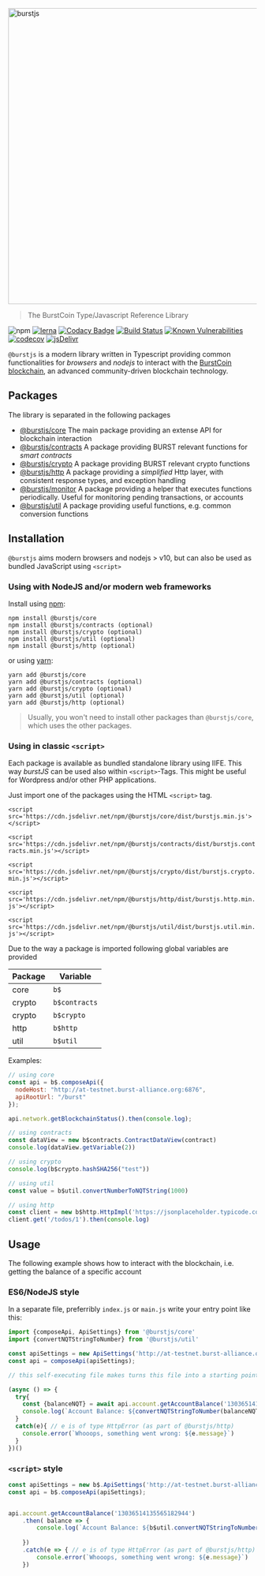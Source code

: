 <img src="./assets/images/burstjs.png" alt="burstjs" width="600" align="middle" />

> The BurstCoin Type/Javascript Reference Library

![npm](https://img.shields.io/npm/v/@burstjs/core.svg?style=flat)
[![lerna](https://img.shields.io/badge/maintained%20with-lerna-cc00ff.svg)](https://lernajs.io/)
[![Codacy Badge](https://api.codacy.com/project/badge/Grade/81a6119af03d4a7e8a55c65999884709)](https://www.codacy.com/app/ohager/phoenix?utm_source=github.com&amp;utm_medium=referral&amp;utm_content=burst-apps-team/phoenix&amp;utm_campaign=Badge_Grade)
[![Build Status](https://travis-ci.org/burst-apps-team/phoenix.svg?branch=develop)](https://travis-ci.org/burst-apps-team/phoenix) 
[![Known Vulnerabilities](https://snyk.io/test/github/burst-apps-team/phoenix/badge.svg?targetFile=lib%2Fpackage.json)](https://snyk.io/test/github/burst-apps-team/phoenix?targetFile=lib%2Fpackage.json)
[![codecov](https://codecov.io/gh/burst-apps-team/phoenix/branch/develop/graph/badge.svg)](https://codecov.io/gh/burst-apps-team/phoenix)
[![jsDelivr](https://data.jsdelivr.com/v1/package/npm/@burstjs/core/badge)](https://www.jsdelivr.com/package/npm/@burstjs/core)


`@burstjs` is a modern library written in Typescript providing common functionalities for _browsers_ and _nodejs_ to interact with the [BurstCoin blockchain](https://burstcoin.community/), 
an advanced community-driven blockchain technology.

## Packages

The library is separated in the following packages

- [@burstjs/core](./modules/core.html) The main package providing an extense API for blockchain interaction
- [@burstjs/contracts](./modules/contracts.html) A package providing BURST relevant functions for _smart contracts_
- [@burstjs/crypto](./modules/crypto.html) A package providing BURST relevant crypto functions
- [@burstjs/http](./modules/http.html) A package providing a _simplified_ Http layer, with consistent response types, and exception handling
- [@burstjs/monitor](./modules/monitor.html) A package providing a helper that executes functions periodically. Useful for monitoring pending transactions, or accounts 
- [@burstjs/util](./modules/util.html) A package providing useful functions, e.g. common conversion functions 


## Installation

`@burstjs` aims modern browsers and nodejs > v10, but can also be used as bundled JavaScript using `<script>` 

### Using with NodeJS and/or modern web frameworks

Install using [npm](https://www.npmjs.org/):

```
npm install @burstjs/core
npm install @burstjs/contracts (optional)
npm install @burstjs/crypto (optional)
npm install @burstjs/util (optional)
npm install @burstjs/http (optional)
```


or using [yarn](https://yarnpkg.com/):

``` yarn
yarn add @burstjs/core
yarn add @burstjs/contracts (optional)
yarn add @burstjs/crypto (optional)
yarn add @burstjs/util (optional)
yarn add @burstjs/http (optional)
```

> Usually, you won't need to install other packages than `@burstjs/core`, which uses the other packages.

### Using in classic `<script>`

Each package is available as bundled standalone library using IIFE. 
This way _burstJS_ can be used also within `<script>`-Tags. 
This might be useful for Wordpress and/or other PHP applications.

Just import one of the packages using the HTML `<script>` tag.

`<script src='https://cdn.jsdelivr.net/npm/@burstjs/core/dist/burstjs.min.js'></script>`

`<script src='https://cdn.jsdelivr.net/npm/@burstjs/contracts/dist/burstjs.contracts.min.js'></script>`

`<script src='https://cdn.jsdelivr.net/npm/@burstjs/crypto/dist/burstjs.crypto.min.js'></script>`

`<script src='https://cdn.jsdelivr.net/npm/@burstjs/http/dist/burstjs.http.min.js'></script>`

`<script src='https://cdn.jsdelivr.net/npm/@burstjs/util/dist/burstjs.util.min.js'></script>`

Due to the way a package is imported following global variables are provided


| Package | Variable |
|---------|----------|
|  core   |`b$`      |
|  crypto |`b$contracts`|
|  crypto |`b$crypto`|
|  http   |`b$http`  |
|  util   |`b$util`  |

Examples:

```js
// using core
const api = b$.composeApi({
  nodeHost: "http://at-testnet.burst-alliance.org:6876",
  apiRootUrl: "/burst"
});

api.network.getBlockchainStatus().then(console.log);
```

```js
// using contracts
const dataView = new b$contracts.ContractDataView(contract)
console.log(dataView.getVariable(2))
```

```js
// using crypto
console.log(b$crypto.hashSHA256("test"))
```

```js
// using util
const value = b$util.convertNumberToNQTString(1000)
```

```js
// using http
const client = new b$http.HttpImpl('https://jsonplaceholder.typicode.com/');
client.get('/todos/1').then(console.log)
```


## Usage

The following example shows how to interact with the blockchain, i.e. getting the balance of a specific account


### ES6/NodeJS style

In a separate file, preferribly `index.js` or `main.js` write your entry point like this:

```js
import {composeApi, ApiSettings} from '@burstjs/core'
import {convertNQTStringToNumber} from '@burstjs/util'

const apiSettings = new ApiSettings('http://at-testnet.burst-alliance.org:6876', 'burst');
const api = composeApi(apiSettings);

// this self-executing file makes turns this file into a starting point of your app

(async () => {
  try{
    const {balanceNQT} = await api.account.getAccountBalance('13036514135565182944')
    console.log(`Account Balance: ${convertNQTStringToNumber(balanceNQT)} BURST`)  
  }
  catch(e){ // e is of type HttpError (as part of @burstjs/http)
    console.error(`Whooops, something went wrong: ${e.message}`)      
  }
})()

```

### `<script>` style

```js
const apiSettings = new b$.ApiSettings('http://at-testnet.burst-alliance.org:6876', 'burst');
const api = b$.composeApi(apiSettings);


api.account.getAccountBalance('13036514135565182944')
    .then( balance => {
        console.log(`Account Balance: ${b$util.convertNQTStringToNumber(balance.balanceNQT)} BURST`)  
    
    })
    .catch(e => { // e is of type HttpError (as part of @burstjs/http)
        console.error(`Whooops, something went wrong: ${e.message}`)      
    })

```
